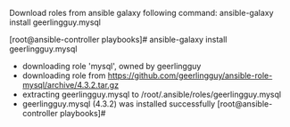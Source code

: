 Download roles from ansible galaxy following command: ansible-galaxy install geerlingguy.mysql

[root@ansible-controller playbooks]# ansible-galaxy install geerlingguy.mysql   
- downloading role 'mysql', owned by geerlingguy
- downloading role from https://github.com/geerlingguy/ansible-role-mysql/archive/4.3.2.tar.gz
- extracting geerlingguy.mysql to /root/.ansible/roles/geerlingguy.mysql
- geerlingguy.mysql (4.3.2) was installed successfully
[root@ansible-controller playbooks]#
